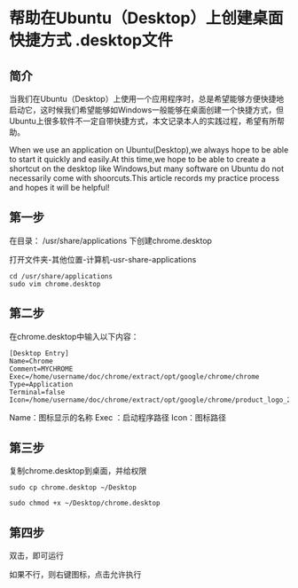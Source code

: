 # 帮助在Ubuntu（Desktop）上创建桌面快捷方式 .desktop文件
## 简介
当我们在Ubuntu（Desktop）上使用一个应用程序时，总是希望能够方便快捷地启动它，这时候我们希望能够如Windows一般能够在桌面创建一个快捷方式，但Ubuntu上很多软件不一定自带快捷方式，本文记录本人的实践过程，希望有所帮助。

When we use an application on Ubuntu(Desktop),we always hope to be able to start it quickly and easily.At this time,we hope to be able to create a shortcut on the desktop like Windows,but many software on Ubuntu do not necessarily come with shoorcuts.This article records my practice process and hopes it will be helpful!

##  第一步
在目录： /usr/share/applications 下创建chrome.desktop

打开文件夹-其他位置-计算机-usr-share-applications

```
cd /usr/share/applications
sudo vim chrome.desktop
```
## 第二步
在chrome.desktop中输入以下内容：

```
[Desktop Entry]
Name=Chrome
Comment=MYCHROME
Exec=/home/username/doc/chrome/extract/opt/google/chrome/chrome
Type=Application
Terminal=false
Icon=/home/username/doc/chrome/extract/opt/google/chrome/product_logo_256.png
```
Name：图标显示的名称
Exec ：启动程序路径
Icon：图标路径

## 第三步
复制chrome.desktop到桌面，并给权限

```
sudo cp chrome.desktop ~/Desktop

sudo chmod +x ~/Desktop/chrome.desktop
```

## 第四步
双击，即可运行

如果不行，则右键图标，点击允许执行
